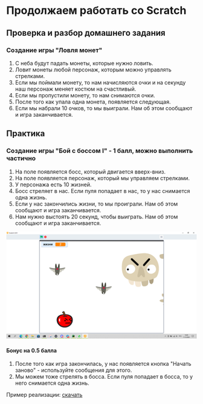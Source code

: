 # Продолжаем работать со Scratch

## Проверка и разбор домашнего задания

### Создание игры "Ловля монет"

1. С неба будут падать монеты, которые нужно ловить.
2. Ловит монеты любой персонаж, которым можно управлять стрелками.
3. Если мы поймали монету, то нам начисляются очки и на секунду наш персонаж меняет костюм на счастливый.
4. Если мы пропустили монету, то нам снимаются очки.
5. После того как упала одна монета, появляется следующая.
6. Если мы набрали 10 очков, то мы выиграли. Нам об этом сообщают и игра заканчивается.

## Практика

### Создание игры "Бой с боссом I" - 1 балл, можно выполнить частично

1. На поле появляется босс, который двигается вверх-вниз.
2. На поле появляется персонаж, который мы управляем стрелками. 
3. У персонажа есть 10 жизней.
4. Босс стреляет в нас. Если пуля попадает в нас, то у нас снимается одна жизнь.
5. Если у нас закончились жизни, то мы проиграли. Нам об этом сообщают и игра заканчивается.
6. Нам нужно выстоять 20 секунд, чтобы выиграть. Нам об этом сообщают и игра заканчивается.

![](img.png)

#### Бонус на 0.5 балла

1. После того как игра закончилась, у нас появляется кнопка "Начать заново" - используйте сообщения для этого.
2. Мы можем тоже стрелять в босса. Если пуля попадает в босса, то у него снимается одна жизнь.

Пример реализации: [скачать](skelet.sb3)